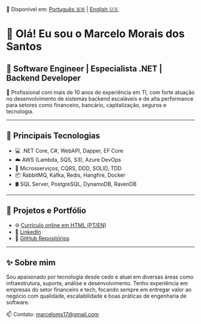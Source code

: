 📄 Disponível em: [Português 🇧🇷](README.md) | [English 🇺🇸](README.en.md)

# 👋 Olá! Eu sou o Marcelo Morais dos Santos

## 💼 **Software Engineer | Especialista .NET | Backend Developer**

🎯 Profissional com mais de 10 anos de experiência em TI, com forte atuação no desenvolvimento de sistemas backend escaláveis e de alta performance para setores como financeiro, bancário, capitalização, seguros e tecnologia.

---

## 🚀 Principais Tecnologias

- 💻 .NET Core, C#, WebAPI, Dapper, EF Core
- ☁️ AWS (Lambda, SQS, S3), Azure DevOps
- 🧩 Microsserviços, CQRS, DDD, SOLID, TDD
- 📦 RabbitMQ, Kafka, Redis, Hangfire, Docker
- 🛢️ SQL Server, PostgreSQL, DynamoDB, RavenDB

---

## 📌 Projetos e Portfólio

- 🌐 [Currículo online em HTML (PT/EN)](https://marceloms17.github.io/portfolio)
- 🔗 [LinkedIn](https://www.linkedin.com/in/marceloms17)
- 💾 [GitHub Repositórios](https://github.com/marceloms17?tab=repositories)

---

## ✨ Sobre mim

Sou apaixonado por tecnologia desde cedo e atuei em diversas áreas como infraestrutura, suporte, análise e desenvolvimento. Tenho experiência em empresas do setor financeiro e tech, focando sempre em entregar valor ao negócio com qualidade, escalabilidade e boas práticas de engenharia de software.

📫 Contato: [marceloms17@gmail.com](mailto:marceloms17@gmail.com)
